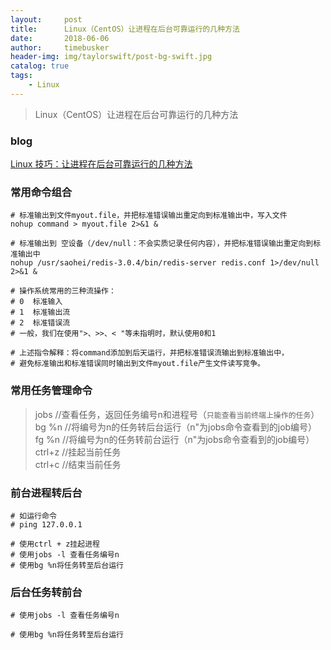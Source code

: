 ```yaml
---
layout:     post
title:      Linux（CentOS）让进程在后台可靠运行的几种方法
date:       2018-06-06 
author:     timebusker
header-img: img/taylorswift/post-bg-swift.jpg
catalog: true
tags:
    - Linux
---
```


> Linux（CentOS）让进程在后台可靠运行的几种方法

### blog
[Linux 技巧：让进程在后台可靠运行的几种方法](https://www.ibm.com/developerworks/cn/linux/l-cn-nohup/)  

### 常用命令组合
```
# 标准输出到文件myout.file，并把标准错误输出重定向到标准输出中，写入文件
nohup command > myout.file 2>&1 &  

# 标准输出到 空设备（/dev/null：不会实质记录任何内容），并把标准错误输出重定向到标准输出中
nohup /usr/saohei/redis-3.0.4/bin/redis-server redis.conf 1>/dev/null 2>&1 &

# 操作系统常用的三种流操作：
# 0  标准输入
# 1  标准输出流
# 2  标准错误流
# 一般，我们在使用">、>>、< "等未指明时，默认使用0和1

# 上述指令解释：将command添加到后天运行，并把标准错误流输出到标准输出中，
# 避免标准输出和标准错误同时输出到文件myout.file产生文件读写竞争。
```

### 常用任务管理命令
> jobs      //查看任务，返回任务编号n和进程号（`只能查看当前终端上操作的任务`）     
> bg  %n    //将编号为n的任务转后台运行（n"为jobs命令查看到的job编号）      
> fg  %n    //将编号为n的任务转前台运行（n"为jobs命令查看到的job编号）      
> ctrl+z    //挂起当前任务      
> ctrl+c    //结束当前任务     

### 前台进程转后台

```
# 如运行命令
# ping 127.0.0.1

# 使用ctrl + z挂起进程
# 使用jobs -l 查看任务编号n
# 使用bg %n将任务转至后台运行
```

### 后台任务转前台

```
# 使用jobs -l 查看任务编号n

# 使用bg %n将任务转至后台运行
```